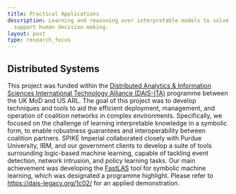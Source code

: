```yaml
---
title: Practical Applications
description: Learning and reasoning over interpretable models to solve tasks and
  support human decision making.
layout: post
type: research_focus
---
```

## Distributed Systems

This project was funded within the [Distributed Analytics & Information Sciences International Technology Alliance (DAIS-ITA)](https://dais-legacy.org/) programme between the UK MoD and US ARL. The goal of this project was to develop techniques and tools to aid the efficient deployment, management, and operation of coalition networks in complex environments. Specifically, we focused on the challenge of learning interpretable knowledge in a symbolic form, to enable robustness guarantees and interoperability between coalition partners. SPIKE Imperial collaborated closely with Purdue University, IBM, and our government clients to develop a suite of tools surrounding logic-based machine learning, capable of tackling event detection, network intrusion, and policy learning tasks. Our main achievement was developing the [FastLAS](https://github.com/spike-imperial/FastLAS) tool for symbolic machine learning, which was designated a programme highlight. Please refer to <https://dais-legacy.org/1c02/> for an applied demonstration.